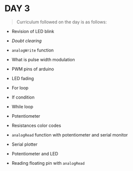 
# **DAY 3**



>Curriculum followed on the day is as follows:

- Revision of LED blink

- *Doubt clearing*

- `analogWrite` function 

- What is pulse width modulation

- PWM pins of arduino

- LED fading

- For loop 

- If condition 

- While loop

- Potentiometer

- Resistances color codes

- `analogRead` function with potentiometer and serial monitor

- Serial plotter

- Potentiometer and LED

- Reading floating pin with `analogRead`
